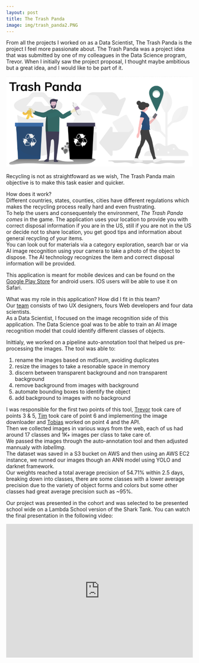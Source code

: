 ```yaml
---
layout: post
title: The Trash Panda
image: img/trash_panda2.PNG
---
```


From all the projects I worked on as a Data Scientist, The Trash Panda is the project I feel more passionate about.
The Trash Panda was a project idea that was submitted by one of my colleagues in the Data Science program, Trevor. When I initially saw the project proposal, I thought maybe ambitious but a great idea, and I would like to be part of it.

![](img/trash_panda.PNG)

Recycling is not as straightfoward as we wish, The Trash Panda main objective is to make this task easier and quicker.

How does it work?  
Different countries, states, counties, cities have different regulations which makes the recycling process really hard and even frustrating.  
To help the users and consequentely the environment, *The Trash Panda comes* in the game. 
The application uses your location to provide you with correct disposal information if you are in the US, still if you are not in the US or decide not to share location, you get good tips and information about general recycling of your items.  
You can look out for materials via a category exploration, search bar or via AI image recognition using your camera to take a photo of the object to dispose. The AI technology recognizes the item and correct disposal information will be provided. 

This application is meant for mobile devices and can be found on the <a href="https://play.google.com/store/apps/details?id=com.thetrashpanda.twa" target="_blank">Google Play Store</a> for android users. 
IOS users will be able to use it on Safari.

What was my role in this application? How did I fit in this team?  
Our <a href="https://thetrashpanda.com/splash/team" target="_blank">team</a> consists of two UX designers, fours Web developers and four data scientists.   
As a Data Scientist, I focused on the image recognition side of this application. The Data Science goal was to be able to train an AI image recognition model that could identify different classes of objects.

Inittialy, we worked on a pipeline auto-annotation tool that helped us pre-processing the images. 
The tool was able to: 
1. rename the images based on md5sum, avoiding duplicates
2. resize the images to take a resonable space in memory
3. discern between transparent background and non transparent background
4. remove background from images with background
5. automate bounding boxes to identify the object
6. add background to images with no background

I was responsible for the first two points of this tool, <a href="https://tclack88.github.io" target="_blank">Trevor</a> took care of points 3 & 5, <a href="https://www.gamesbytim.com/p/home.html" target="_blank">Tim</a> took care of point 6 and implementing the image downloader and <a href="https://tobias.fyi/" target="_blank">Tobias</a> worked on point 4 and the API.   
Then we collected images in various ways from the web, each of us had around 17 classes and 1K+ images per class to take care of.    
We passed the images through the auto-annotation tool and then adjusted mannualy with *labelImg*.  
The dataset was saved in a S3 bucket on AWS and then using an AWS EC2 instance, we runned our images though an ANN model using YOLO and darknet framework.  
Our weights reached a total  average precision of 54.71% within 2.5 days, breaking down into classes, there are some classes with a lower average precision due to the variety of object forms and colors but some other classes had great average precision such as ~95%.  

Our project was presented in the cohort and was selected to be presented school wide on a Lambda School version of the Shark Tank. You can watch the final presentation in the following video:  
<iframe width="100%" height="360" src="https://www.youtube.com/embed/7g_kUKm5QIY?start=1365" frameborder="0" allow="accelerometer; autoplay; encrypted-media; gyroscope; picture-in-picture" allowfullscreen></iframe>




